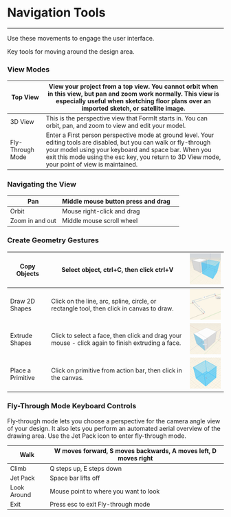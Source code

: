 # Navigation Tools

---

Use these movements to engage the user interface.

Key tools for moving around the design area.

### View Modes

| Top View | View your project from a top view. You cannot orbit when in this view, but pan and zoom work normally. This view is especially useful when sketching floor plans over an imported sketch, or satellite image. |
| --- | --- |
| 3D View | This is the perspective view that FormIt starts in. You can orbit, pan, and zoom to view and edit your model. |
| Fly-Through Mode | Enter a First person perspective mode at ground level. Your editing tools are disabled, but you can walk or fly-through your model using your keyboard and space bar. When you exit this mode using the esc key, you return to 3D View mode, your point of view is maintained. |

### Navigating the View

| Pan | Middle mouse button press and drag |  |
| --- | --- | --- |
| Orbit | Mouse right-click and drag |  |
| Zoom in and out | Middle mouse scroll wheel |  |

### Create Geometry Gestures

| Copy Objects | Select object, ctrl+C, then click ctrl+V | ![](Images/GUID-259ECCFB-1E73-4F8D-841F-E9DBBCCA2703-low.png) |
| --- | --- | --- |
| Draw 2D Shapes | Click on the line, arc, spline, circle, or rectangle tool, then click in canvas to draw. | ![](Images/GUID-480B99B0-30BB-47AD-A5A5-00489289F5B5-low.png) |
| Extrude Shapes | Click to select a face, then click and drag your mouse - click again to finish extruding a face. | ![](Images/GUID-CAF089B7-8EA3-4ECD-B5F6-A6737FAA26F4-low.png) |
| Place a Primitive | Click on primitive from action bar, then click in the canvas. | ![](Images/GUID-853590B0-9195-466B-AFBF-C4A8332DAEEC-low.png) |

### Fly-Through Mode Keyboard Controls

Fly-through mode lets you choose a perspective for the camera angle view of your design. It also lets you perform an automated aerial overview of the drawing area. Use the Jet Pack icon to enter fly-through mode.

| Walk | W moves forward, S moves backwards, A moves left, D moves right |
| --- | --- |
| Climb | Q steps up, E steps down |
| Jet Pack | Space bar lifts off |
| Look Around | Mouse point to where you want to look |
| Exit | Press esc to exit Fly-through mode |



